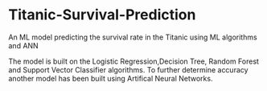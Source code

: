 # Titanic-Survival-Prediction
An ML model predicting the survival rate in the Titanic using ML algorithms and ANN

The model is built on the Logistic Regression,Decision Tree, Random Forest and Support Vector Classifier algorithms. To further determine accuracy another model has been built using Artifical Neural Networks.
